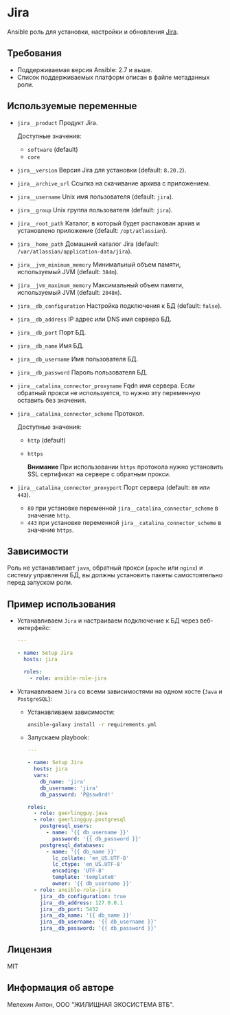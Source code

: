 Jira
====

Ansible роль для установки, настройки и обновления [Jira](https://www.atlassian.com/ru/software/jira).

Требования
----------

- Поддерживаемая версия Ansible: 2.7 и выше.
- Список поддерживаемых платформ описан в файле метаданных роли.

Используемые переменные
-----------------------

- `jira__product` Продукт Jira.

  Доступные значения:
  - `software` (default)
  - `core`

- `jira__version` Версия Jira для установки (default: `8.20.2`).
- `jira__archive_url` Ссылка на скачивание архива с приложением.
- `jira__username` Unix имя пользователя (default: `jira`).
- `jira__group` Unix группа пользователя (default: `jira`).
- `jira__root_path` Каталог, в который будет распакован архив и установлено приложение (default: `/opt/atlassian`).
- `jira__home_path` Домашний каталог Jira (default: `/var/atlassian/application-data/jira`).
- `jira__jvm_minimum_memory` Минимальный объем памяти, используемый JVM (default: `384m`).
- `jira__jvm_maximum_memory` Максимальный объем памяти, используемый JVM (default: `2048m`).
- `jira__db_configuration` Настройка подключения к БД (default: `false`).
- `jira__db_address` IP адрес или DNS имя сервера БД.
- `jira__db_port` Порт БД.
- `jira__db_name` Имя БД.
- `jira__db_username` Имя пользователя БД.
- `jira__db_password` Пароль пользователя БД.
- `jira__catalina_connector_proxyname` Fqdn имя сервера. Если обратный прокси не используется, то нужно эту переменную оставить без значения.
- `jira__catalina_connector_scheme` Протокол.

  Доступные значения:
  - `http` (default)
  - `https`

    **Внимание** При использовании `https` протокола нужно установить SSL сертификат на сервере с обратным прокси.

- `jira__catalina_connector_proxyport` Порт сервера (default: `80` или `443`).
  - `80` при установке переменной `jira__catalina_connector_scheme` в значение `http`.
  - `443` при установке переменной `jira__catalina_connector_scheme` в значение `https`.

Зависимости
-----------

Роль не устанавливает `java`, обратный прокси (`apache` или `nginx`) и систему управления БД, вы должны установить пакеты самостоятельно перед запуском роли.

Пример использования
--------------------

- Устанавливаем `Jira` и настраиваем подключение к БД через веб-интерфейс:

  ```yaml
  ---

  - name: Setup Jira
    hosts: jira

    roles:
      - role: ansible-role-jira
  ```

- Устанавливаем `Jira` со всеми зависимостями на одном хосте (`Java` и `PostgreSQL`):

  - Устанавливаем зависимости:

    ```bash
    ansible-galaxy install -r requirements.yml
    ```

  - Запускаем playbook:

    ```yaml
    ---

    - name: Setup Jira
      hosts: jira
      vars:
        db_name: 'jira'
        db_username: 'jira'
        db_password: 'P@ssw0rd!'

    roles:
      - role: geerlingguy.java
      - role: geerlingguy.postgresql
        postgresql_users:
          - name: '{{ db_username }}'
            password: '{{ db_password }}'
        postgresql_databases:
          - name: '{{ db_name }}'
            lc_collate: 'en_US.UTF-8'
            lc_ctype: 'en_US.UTF-8'
            encoding: 'UTF-8'
            template: 'template0'
            owner: '{{ db_username }}'
      - role: ansible-role-jira
        jira__db_configuration: true
        jira__db_address: 127.0.0.1
        jira__db_port: 5432
        jira__db_name: '{{ db_name }}'
        jira__db_username: '{{ db_username }}'
        jira__db_password: '{{ db_password }}'
    ```

Лицензия
--------

MIT

Информация об авторе
--------------------

Мелехин Антон, ООО "ЖИЛИЩНАЯ ЭКОСИСТЕМА ВТБ".
